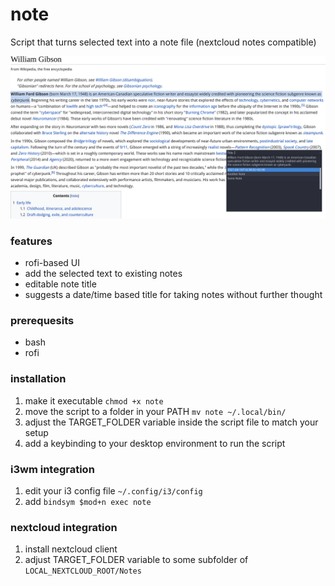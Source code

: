 # note
Script that turns selected text into a note file (nextcloud notes compatible) 

![Screenshot usage example of note](https://github.com/einalex/note/blob/main/note.png)

### features
* rofi-based UI
* add the selected text to existing notes
* editable note title
* suggests a date/time based title for taking notes without further thought

### prerequesits
* bash
* rofi

### installation
1. make it executable `chmod +x note`
2. move the script to a folder in your PATH `mv note ~/.local/bin/`
3. adjust the TARGET_FOLDER variable inside the script file to match your setup
4. add a keybinding to your desktop environment to run the script

### i3wm integration
1. edit your i3 config file `~/.config/i3/config`
2. add `bindsym $mod+n exec note`

### nextcloud integration
1. install nextcloud client
2. adjust TARGET_FOLDER variable to some subfolder of `LOCAL_NEXTCLOUD_ROOT/Notes`
